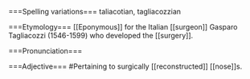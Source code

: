 ===Spelling variations===
taliacotian, tagliacozzian

===Etymology===
[[Eponymous]] for the Italian [[surgeon]] Gasparo Tagliacozzi (1546-1599) who developed the [[surgery]].

===Pronunciation===

===Adjective===
#Pertaining to surgically [[reconstructed]] [[nose]]s.